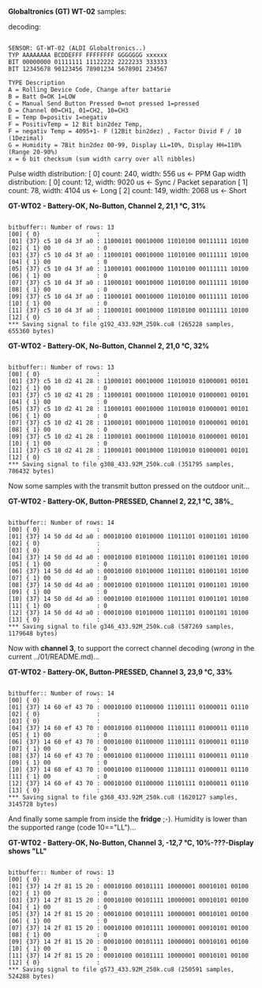 __Globaltronics (GT) WT-02__ samples:

decoding:
<pre><code>
SENSOR: GT-WT-02 (ALDI Globaltronics..)
TYP AAAAAAAA BCDDEFFF FFFFFFFF GGGGGGG xxxxxx
BIT 00000000 01111111 11122222 2222233 333333
BIT 12345678 90123456 78901234 5678901 234567

TYPE Description
A = Rolling Device Code, Change after battarie
B = Batt 0=OK 1=LOW
C = Manual Send Button Pressed 0=not pressed 1=pressed
D = Channel 00=CH1, 01=CH2, 10=CH3
E = Temp 0=positiv 1=negativ
F = PositivTemp = 12 Bit bin2dez Temp, 
F = negativ Temp = 4095+1- F (12Bit bin2dez) , Factor Divid F / 10 (1Dezimal)
G = Humidity = 7Bit bin2dez 00-99, Display LL=10%, Display HH=110% (Range 20-90%)
x = 6 bit checksum (sum width carry over all nibbles)
</code></pre>

Pulse width distribution:
 [ 0] count:  240,  width:  556 us  <- PPM
Gap width distribution:
 [ 0] count:   12,  width: 9020 us  <- Sync / Packet separation
 [ 1] count:   78,  width: 4104 us  <- Long
 [ 2] count:  149,  width: 2068 us  <- Short

__GT-WT02 - Battery-OK, No-Button, Channel 2, 21,1 °C, 31%__

<pre><code>
bitbuffer:: Number of rows: 13
[00] { 0}                :
[01] {37} c5 10 d4 3f a0 : 11000101 00010000 11010100 00111111 10100
[02] { 1} 00             : 0
[03] {37} c5 10 d4 3f a0 : 11000101 00010000 11010100 00111111 10100
[04] { 1} 00             : 0
[05] {37} c5 10 d4 3f a0 : 11000101 00010000 11010100 00111111 10100
[06] { 1} 00             : 0
[07] {37} c5 10 d4 3f a0 : 11000101 00010000 11010100 00111111 10100
[08] { 1} 00             : 0
[09] {37} c5 10 d4 3f a0 : 11000101 00010000 11010100 00111111 10100
[10] { 1} 00             : 0
[11] {37} c5 10 d4 3f a0 : 11000101 00010000 11010100 00111111 10100
[12] { 0}                :
*** Saving signal to file g192_433.92M_250k.cu8 (265228 samples, 655360 bytes)
</code></pre>

__GT-WT02 - Battery-OK, No-Button, Channel 2, 21,0 °C, 32%__

<pre><code>
bitbuffer:: Number of rows: 13
[00] { 0}                :
[01] {37} c5 10 d2 41 28 : 11000101 00010000 11010010 01000001 00101
[02] { 1} 00             : 0
[03] {37} c5 10 d2 41 28 : 11000101 00010000 11010010 01000001 00101
[04] { 1} 00             : 0
[05] {37} c5 10 d2 41 28 : 11000101 00010000 11010010 01000001 00101
[06] { 1} 00             : 0
[07] {37} c5 10 d2 41 28 : 11000101 00010000 11010010 01000001 00101
[08] { 1} 00             : 0
[09] {37} c5 10 d2 41 28 : 11000101 00010000 11010010 01000001 00101
[10] { 1} 00             : 0
[11] {37} c5 10 d2 41 28 : 11000101 00010000 11010010 01000001 00101
[12] { 0}                :
*** Saving signal to file g308_433.92M_250k.cu8 (351795 samples, 786432 bytes)
</code></pre>

Now some samples with the transmit button pressed on the outdoor unit...

__GT-WT02 - Battery-OK, Button-PRESSED, Channel 2, 22,1 °C, 38%___

<pre><code>
bitbuffer:: Number of rows: 14
[00] { 0}                :
[01] {37} 14 50 dd 4d a0 : 00010100 01010000 11011101 01001101 10100
[02] { 0}                :
[03] { 0}                :
[04] {37} 14 50 dd 4d a0 : 00010100 01010000 11011101 01001101 10100
[05] { 1} 00             : 0
[06] {37} 14 50 dd 4d a0 : 00010100 01010000 11011101 01001101 10100
[07] { 1} 00             : 0
[08] {37} 14 50 dd 4d a0 : 00010100 01010000 11011101 01001101 10100
[09] { 1} 00             : 0
[10] {37} 14 50 dd 4d a0 : 00010100 01010000 11011101 01001101 10100
[11] { 1} 00             : 0
[12] {37} 14 50 dd 4d a0 : 00010100 01010000 11011101 01001101 10100
[13] { 0}                :
*** Saving signal to file g346_433.92M_250k.cu8 (587269 samples, 1179648 bytes)
</code></pre>

Now with __channel 3__, to support the correct channel decoding (_wrong_ in the current ../01/README.md)...

__GT-WT02 - Battery-OK, Button-PRESSED, Channel 3, 23,9 °C, 33%__

<pre><code>
bitbuffer:: Number of rows: 14
[00] { 0}                :
[01] {37} 14 60 ef 43 70 : 00010100 01100000 11101111 01000011 01110
[02] { 0}                :
[03] { 0}                :
[04] {37} 14 60 ef 43 70 : 00010100 01100000 11101111 01000011 01110
[05] { 1} 00             : 0
[06] {37} 14 60 ef 43 70 : 00010100 01100000 11101111 01000011 01110
[07] { 1} 00             : 0
[08] {37} 14 60 ef 43 70 : 00010100 01100000 11101111 01000011 01110
[09] { 1} 00             : 0
[10] {37} 14 60 ef 43 70 : 00010100 01100000 11101111 01000011 01110
[11] { 1} 00             : 0
[12] {37} 14 60 ef 43 70 : 00010100 01100000 11101111 01000011 01110
[13] { 0}                :
*** Saving signal to file g368_433.92M_250k.cu8 (1620127 samples, 3145728 bytes)
</code></pre>

And finally some sample from inside the __fridge__ ;-). Humidity is lower than the supported range (code 10=="LL")...

__GT-WT02 - Battery-OK, No-Button, Channel 3, -12,7 °C, 10%-???-Display shows "LL"__

<pre><code>
bitbuffer:: Number of rows: 13
[00] { 0}                :
[01] {37} 14 2f 81 15 20 : 00010100 00101111 10000001 00010101 00100
[02] { 1} 00             : 0
[03] {37} 14 2f 81 15 20 : 00010100 00101111 10000001 00010101 00100
[04] { 1} 00             : 0
[05] {37} 14 2f 81 15 20 : 00010100 00101111 10000001 00010101 00100
[06] { 1} 00             : 0
[07] {37} 14 2f 81 15 20 : 00010100 00101111 10000001 00010101 00100
[08] { 1} 00             : 0
[09] {37} 14 2f 81 15 20 : 00010100 00101111 10000001 00010101 00100
[10] { 1} 00             : 0
[11] {37} 14 2f 81 15 20 : 00010100 00101111 10000001 00010101 00100
[12] { 0}                :
*** Saving signal to file g573_433.92M_250k.cu8 (250591 samples, 524288 bytes)
</code></pre>
